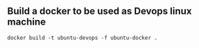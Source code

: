 ## Build a docker to be used as Devops linux machine
```
docker build -t ubuntu-devops -f ubuntu-docker .
```